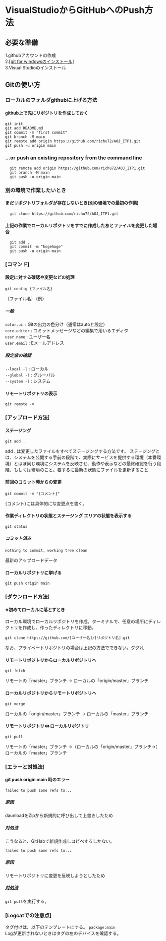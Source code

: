 # VisualStudioからGitHubへのPush方法

## 必要な準備
1.githubアカウントの作成  
2.[[git for windowsのインストール](https://prog-8.com/docs/git-env-win)]  
3.Visual Studioのインストール

## Gitの使い方 

### ローカルのフォルダgithubに上げる方法
#### github上で先にリポジトリを作成しておく
  ```
  git init
  git add README.md
  git commit -m "first commit"
  git branch -M main
  git remote add origin https://github.com/richu72/AOJ_ITP1.git
  git push -u origin main
  ```

### …or push an existing repository from the command line
```
  git remote add origin https://github.com/richu72/AOJ_ITP1.git
  git branch -M main
  git push -u origin main
```
### 別の環境で作業したいとき
#### まだリポジトリフォルダが存在しないとき(別の環境での最初の作業)
```
  git clone https://github.com/richu72/AOJ_ITP1.git
```
#### 上記の作業でローカルリポジトリをすでに作成したあとファイルを変更した場合
```
  git add .
  git commit -m "hogehoge"
  git push -u origin main
```

### [コマンド]
#### 設定に対する確認や変更などの処理
```
git config {ファイル名}
```
｛ファイル名｝（例）  
##### 一般
```color.ui ```: Gitの出力の色分け（通常はautoと設定）  
```core.editor``` : コミットメッセージなどの編集で用いるエディタ  
```user.name``` : ユーザー名  
```user.email``` : Eメールアドレス 
##### 設定値の確認
```--local -l``` : ローカル  
```--global -l``` : グルーバル  
```--system -l``` : システム 
#### リモートリポジトリの表示
```
git remote -v
```
### [アップロード方法]
#### ステージング
```
git add .
```
add . は変更したファイルをすべてステージングする方法です。
ステージングとは、システムを公開する手前の段階で、実際にサービスを提供する環境（本番環境）とほぼ同じ環境にシステムを反映させ、動作や表示などの最終確認を行う段階、もしくは環境のこと。要するに最新の状態にファイルを更新すること
#### 前回のコミット時からの変更  
```
git commit -m "{コメント}"
```
{コメント}には具体的にな変更点を書く。
#### 作業ディレクトリの状態とステージング エリアの状態を表示する  
```
git status  
```
##### コミット済み
`nothing to commit, working tree clean` 

最新のアップロードデータ
#### ローカルリポジトリに挙げる  
```
git push origin main  
```
### [[ダウンロード方法](http://www.gougle.com)]

#### ※初めてローカルに落とすとき
ローカル環境でローカルリポジトリを作成。ターミナルで、任意の場所にディレクトリを作成し、作ったディレクトリに移動。
```
git clone https://github.com/[ユーザー名]/[リポジトリ名].git
```
なお、プライベートリポジトリの場合は上記の方法でできない。ググれ
#### リモートリポジトリからローカルリポジトリへ
```
git fetch
```
リモートの「master」ブランチ → ローカルの「origin/master」ブランチ
#### ローカルリポジトリからリモートリポジトリへ
```
git merge
```
ローカルの「origin/master」ブランチ → ローカルの「master」ブランチ
#### リモートリポジトリ⇔ローカルリポジトリ
```
git pull
```
リモートの「master」ブランチ →（ローカルの「origin/master」ブランチ→） ローカルの「master」ブランチ
### [エラーと対処法]

#### git push origin main 時のエラー
`failed to push some refs to...`
##### 原因
daunloadをZipから新規的に呼び出して上書きしたため
##### 対処法
こうなると、GitHabで新規作成しコピペするしかない。  

`failed to push some refs to...`
##### 原因
リモートリポジトリに変更を反映しようとしたため
##### [対処法](https://kinsta.com/jp/knowledgebase/error-failed-to-push-some-refs-to/)
`git pull`を実行する。
### [Logcatでの注意点]
タグ付けは、以下のテンプレートにする。
`package:main`  
Logが更新されないときはタグの左のデバイスを確認する。
